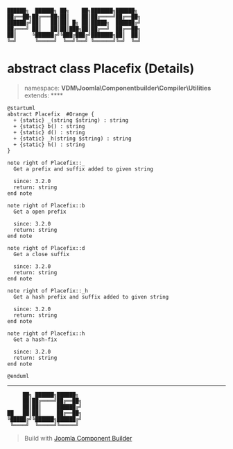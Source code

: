```
██████╗  ██████╗ ██╗    ██╗███████╗██████╗
██╔══██╗██╔═══██╗██║    ██║██╔════╝██╔══██╗
██████╔╝██║   ██║██║ █╗ ██║█████╗  ██████╔╝
██╔═══╝ ██║   ██║██║███╗██║██╔══╝  ██╔══██╗
██║     ╚██████╔╝╚███╔███╔╝███████╗██║  ██║
╚═╝      ╚═════╝  ╚══╝╚══╝ ╚══════╝╚═╝  ╚═╝
```
# abstract class Placefix (Details)
> namespace: **VDM\Joomla\Componentbuilder\Compiler\Utilities**
> extends: ****
```uml
@startuml
abstract Placefix  #Orange {
  + {static} _(string $string) : string
  + {static} b() : string
  + {static} d() : string
  + {static} _h(string $string) : string
  + {static} h() : string
}

note right of Placefix::_
  Get a prefix and suffix added to given string

  since: 3.2.0
  return: string
end note

note right of Placefix::b
  Get a open prefix

  since: 3.2.0
  return: string
end note

note right of Placefix::d
  Get a close suffix

  since: 3.2.0
  return: string
end note

note right of Placefix::_h
  Get a hash prefix and suffix added to given string

  since: 3.2.0
  return: string
end note

note right of Placefix::h
  Get a hash-fix

  since: 3.2.0
  return: string
end note
 
@enduml
```

---
```
     ██╗ ██████╗██████╗
     ██║██╔════╝██╔══██╗
     ██║██║     ██████╔╝
██   ██║██║     ██╔══██╗
╚█████╔╝╚██████╗██████╔╝
 ╚════╝  ╚═════╝╚═════╝
```
> Build with [Joomla Component Builder](https://git.vdm.dev/joomla/Component-Builder)


